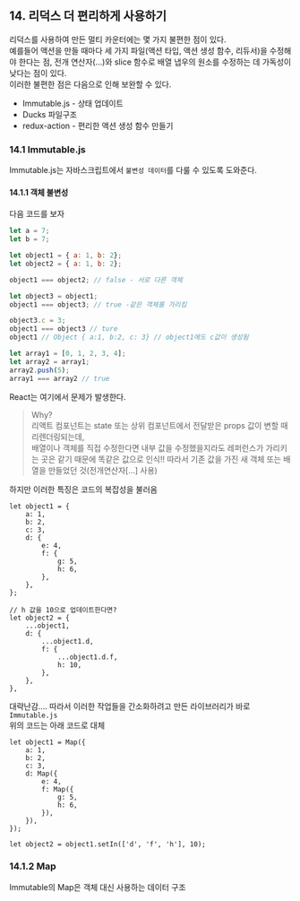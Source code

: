 ## 14. 리덕스 더 편리하게 사용하기
리덕스를 사용하여 만든 멀티 카운터에는 몇 가지 불편한 점이 있다.   
예를들어 액션을 만들 때마다 세 가지 파일(액션 타입, 액션 생성 함수, 리듀서)을 수정해야 한다는 점, 전개 연산자(...)와 slice 함수로 배열 냅우의 원소를 수정하는 데 가독성이 낮다는 점이 있다.  
이러한 불편한 점은 다음으로 인해 보완할 수 있다.  
+ Immutable.js - 상태 업데이트
+ Ducks 파일구조
+ redux-action - 편리한 액션 생성 함수 만들기

### 14.1 Immutable.js
Immutable.js는 자바스크립트에서 `불변성 데이터`를 다룰 수 있도록 도와준다. 
#### 14.1.1 객체 불변성
다음 코드를 보자
````javascript
let a = 7;
let b = 7;

let object1 = { a: 1, b: 2};
let object2 = { a: 1, b: 2};

object1 === object2; // false - 서로 다른 객체

let object3 = object1;
object1 === object3; // true -같은 객체를 가리킴

object3.c = 3;
object1 === object3 // ture
object1 // Object { a:1, b:2, c: 3} // object1에도 c값이 생성됨

let array1 = [0, 1, 2, 3, 4];
let array2 = array1;
array2.push(5);
array1 === array2 // true
````
React는 여기에서 문제가 발생한다.  
>Why?  
> 리액트 컴포넌트는 state 또는 상위 컴포넌트에서 전달받은 props 값이 변할 때 리렌더링되는데,  
> 배열이나 객체를 직접 수정한다면 내부 값을 수정했을지라도 레퍼런스가 가리키는 곳은 같기 때문에 똑같은 값으로 인식!!
> 따라서 기존 값을 가진 새 객체 또는 배열을 만들었던 것(전개연산자[...] 사용)

하지만 이러한 특징은 코드의 복잡성을 불러옴
~~~
let object1 = {
    a: 1,
    b: 2,
    c: 3,
    d: {
        e: 4,
        f: {
            g: 5,
            h: 6,
        },
    },
};

// h 값을 10으로 업데이트한다면?
let object2 = {
    ...object1,
    d: {
        ...object1.d,
        f: {
            ...object1.d.f,
            h: 10,
        },
    },
},
~~~
대략난감.... 따라서 이러한 작업들을 간소화하려고 만든 라이브러리가 바로 `Immutable.js`  
위의 코드는 아래 코드로 대체
~~~
let object1 = Map({
    a: 1,
    b: 2,
    c: 3,
    d: Map({
        e: 4,
        f: Map({
            g: 5,
            h: 6,
        }),
    }),       
});

let object2 = object1.setIn(['d', 'f', 'h'], 10);
~~~
### 14.1.2 Map
Immutable의 Map은 객체 대신 사용하는 데이터 구조
